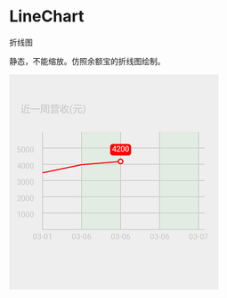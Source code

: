 # LineChart
折线图

静态，不能缩放。仿照余额宝的折线图绘制。

![image](https://github.com/NemoGara/LineChart/raw/master/img/show.png)
